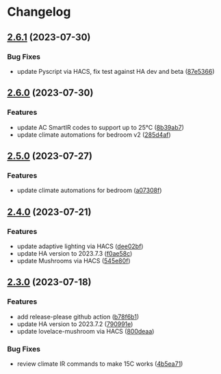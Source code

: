 # Changelog

## [2.6.1](https://github.com/aronnebrivio/homeassistant-config/compare/v2.6.0...v2.6.1) (2023-07-30)


### Bug Fixes

* update Pyscript via HACS, fix test against HA dev and beta ([87e5366](https://github.com/aronnebrivio/homeassistant-config/commit/87e53663d3c7363d3bf9cfc7def1c538c9302c8c))

## [2.6.0](https://github.com/aronnebrivio/homeassistant-config/compare/v2.5.0...v2.6.0) (2023-07-30)


### Features

* update AC SmartIR codes to support up to 25°C ([8b39ab7](https://github.com/aronnebrivio/homeassistant-config/commit/8b39ab7335faae4e56de64351fcced115c1a8224))
* update climate automations for bedroom v2 ([285d4af](https://github.com/aronnebrivio/homeassistant-config/commit/285d4afe70ebf2a5360387d70787d6d447e99add))

## [2.5.0](https://github.com/aronnebrivio/homeassistant-config/compare/v2.4.0...v2.5.0) (2023-07-27)


### Features

* update climate automations for bedroom ([a07308f](https://github.com/aronnebrivio/homeassistant-config/commit/a07308f3b46d4a37a4b32e26f899b0938cd75c69))

## [2.4.0](https://github.com/aronnebrivio/homeassistant-config/compare/v2.3.0...v2.4.0) (2023-07-21)


### Features

* update adaptive lighting via HACS ([dee02bf](https://github.com/aronnebrivio/homeassistant-config/commit/dee02bf10c76509e78748454deb515bae34b9ece))
* update HA version to 2023.7.3 ([f0ae58c](https://github.com/aronnebrivio/homeassistant-config/commit/f0ae58c7b7eafbfee01bed8a33b4c8fc26d42165))
* update Mushrooms via HACS ([545e80f](https://github.com/aronnebrivio/homeassistant-config/commit/545e80fdc56e0fbab844b13e4a904a7bdaa1e986))

## [2.3.0](https://github.com/aronnebrivio/homeassistant-config/compare/v2.2.0...v2.3.0) (2023-07-18)


### Features

* add release-please github action ([b78f6b1](https://github.com/aronnebrivio/homeassistant-config/commit/b78f6b1b388a716bc298f8f40d9f2c8ca2ba2197))
* update HA version to 2023.7.2 ([790991e](https://github.com/aronnebrivio/homeassistant-config/commit/790991e5bfd9d356910f108403b15083efb95da8))
* update lovelace-mushroom via HACS ([800deaa](https://github.com/aronnebrivio/homeassistant-config/commit/800deaa38f99961c673ba0119a89d7e40280270a))


### Bug Fixes

* review climate IR commands to make 15C works ([4b5ea71](https://github.com/aronnebrivio/homeassistant-config/commit/4b5ea71aa7cfa50dff4b812f541e0c38ffe29cd9))
